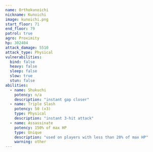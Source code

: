 ```yaml
---
name: Orthokunoichi
nickname: Kunoichi
image: kunoichi.png
start_floor: 71
end_floor: 79
patrol: true
agro: Proximity
hp: 302404
attack_damage: 5510
attack_type: Physical
vulnerabilities:
  bind: false
  heavy: false
  sleep: false
  slow: true
  stun: false
abilities:
  - name: Shukuchi
    potency: n/a
    description: "instant gap closer"
  - name: Triple Slash
    potency: 50 (x3)
    type: Physical
    description: "instant 3-hit attack"
  - name: Assassinate
    potency: 150% of max HP
    type: Unique
    description: "used on players with less than 20% of max HP"
    warning: other    
---
```

